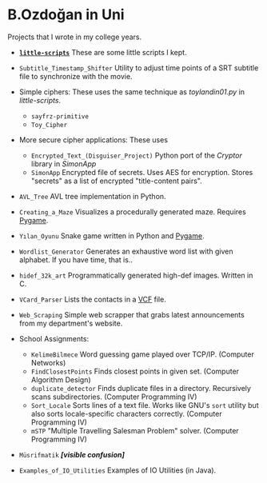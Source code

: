 # B.Ozdoğan in Uni

Projects that I wrote in my college years.

- **[`little-scripts`](./little-scripts/README.md)**
  These are some little scripts I kept.

- `Subtitle_Timestamp_Shifter`
  Utility to adjust time points of a SRT subtitle file to synchronize with the movie.

- Simple ciphers:
  These uses the same technique as *toylandin01.py* in *little-scripts*.
  - `sayfrz-primitive`
  - `Toy_Cipher`

- More secure cipher applications:
  These uses 
  - `Encrypted_Text_(Disguiser_Project)`
    Python port of the *Cryptor* library in *SimonApp*
  - `SimonApp`
    Encrypted file of secrets. Uses AES for encryption. Stores "secrets" as a list of encrypted "title-content pairs".

- `AVL_Tree`
  AVL tree implementation in Python.

- `Creating_a_Maze`
  Visualizes a procedurally generated maze. Requires [Pygame](https://www.pygame.org/wiki/about).

- `Yılan_Oyunu`
  Snake game written in Python and [Pygame](https://www.pygame.org/wiki/about).

- `Wordlist_Generator`
  Generates an exhaustive word list with given alphabet. If you have time, that is..

- `hidef_32k_art`
  Programmatically generated high-def images. Written in C.

- `VCard_Parser`
Lists the contacts in a [VCF](https://en.wikipedia.org/wiki/Variant_Call_Format) file.

- `Web_Scraping`
  Simple web scrapper that grabs latest announcements from my department's website.

- School Assignments:
  - `KelimeBilmece`
    Word guessing game played over TCP/IP. (Computer Networks)
  - `FindClosestPoints`
    Finds closest points in given set. (Computer Algorithm Design)
  - `duplicate_detector`
    Finds duplicate files in a directory. Recursively scans subdirectories. (Computer Programming IV)
  - `Sort_Locale`
    Sorts lines of a text file. Works like GNU's `sort` utility but also sorts locale-specific characters correctly. (Computer Programming IV)
  - `mSTP`
    "Multiple Travelling Salesman Problem" solver.  (Computer Programming IV)

- `Müsrifmatik`
  ***[visible confusion]*** <!-- I'm not sure what it is supposed to be, either. -->

- `Examples_of_IO_Utilities`
  Examples of IO Utilities (in Java).
